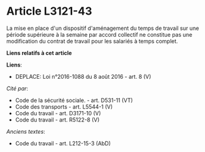 # Article L3121-43

La mise en place d'un dispositif d'aménagement du temps de travail sur une période supérieure à la semaine par accord
collectif ne constitue pas une modification du contrat de travail pour les salariés à temps complet.

**Liens relatifs à cet article**

**Liens**:

  - DEPLACE: Loi n°2016-1088 du 8 août 2016 - art. 8 (V)

_Cité par_:

  - Code de la sécurité sociale. - art. D531-11 (VT)
  - Code des transports - art. L5544-1 (V)
  - Code du travail - art. D3171-10 (V)
  - Code du travail - art. R5122-8 (V)

_Anciens textes_:

  - Code du travail - art. L212-15-3 (AbD)
